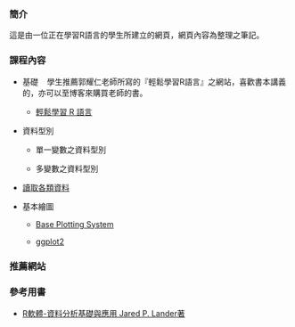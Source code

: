 ### **簡介**
這是由一位正在學習R語言的學生所建立的網頁，網頁內容為整理之筆記。


### **課程內容**
- 基礎
    學生推薦郭耀仁老師所寫的『輕鬆學習R語言』之網站，喜歡書本講義的，亦可以至博客來購買老師的書。

    - [輕鬆學習 R 語言](http://www.learn-r-the-easy-way.tw/chapters/1)

- 資料型別

    - 單一變數之資料型別

    - 多變數之資料型別
  
- [讀取各類資料](https://hank830214.github.io/r_prg_web/read_data)

- 基本繪圖

    - [Base Plotting System](https://hank830214.github.io/r_prg_web/based_plotting)

    - [ggplot2](https://hank830214.github.io/r_prg_web/ggplot2)
    

### **推薦網站**


### **參考用書**

- [R軟體-資料分析基礎與應用 Jared P. Lander著](http://www.flag.com.tw/book/bookinfo.asp?bokno=F8736)
